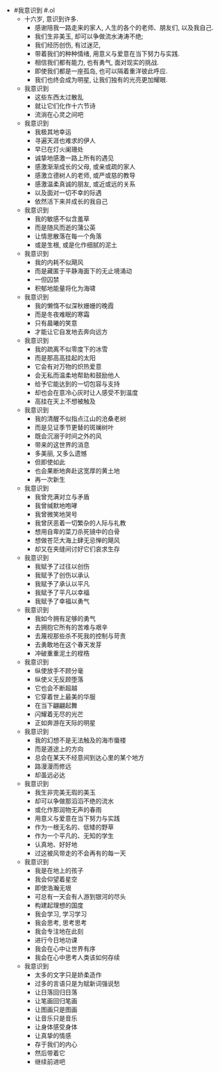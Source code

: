 - #我意识到 #.ol
	- 十六岁, 意识到许多.
		- 感谢陪我一路走来的家人, 人生的各个的老师、朋友们, 以及我自己.
		- 我们生非美玉, 却可以争做流水涛涛不绝;
		- 我们经历创伤, 有过迷茫,
		- 带着我们的种种情绪,  用意义与爱意在当下努力与实践.
		- 相信我们都有能力,  也有勇气, 面对现实的挑战.
		- 即使我们都是一座孤岛, 也可以隔着重洋彼此呼应.
		- 我们也终会成为明星,  让我们独有的光亮更加耀眼.
	- 我意识到
		- 这些东西太过散乱
		- 就让它们化作十六节诗
		- 流淌在心灵之间吧
	- 我意识到
		- 我极其地幸运
		- 寻遍天涯也难求的伊人
		- 早已在灯火阑珊处
		- 诚挚地感激一路上所有的遇见
		- 感激渐渐成长的父母, 或亲或疏的家人
		- 感激立德树人的老师, 或严或慈的教导
		- 感激温柔真诚的朋友, 或近或远的关系
		- 以及面对一切不幸的际遇
		- 依然活下来并成长的我自己
	- 我意识到
		- 我的敏感不似含羞草
		- 而是随风而逝的蒲公英
		- 让情思散落在每一个角落
		- 或是生根, 或是化作细腻的泥土
	- 我意识到
		- 我的内耗不似飓风
		- 而是藏匿于平静海面下的无止境涌动
		- 一但囚禁
		- 积郁地能量将化为海啸
	- 我意识到
		- 我的懒惰不似深秋姗姗的晚霞
		- 而是冬夜难眠的寒霜
		- 只有晨曦的笑意
		- 才能让它自发地去奔向远方
	- 我意识到
		- 我的疏离不似零度下的冰雪
		- 而是那高高挂起的太阳
		- 它会有对万物的炽热爱意
		- 会无私而温柔地帮助和鼓励他人
		- 给予它能达到的一切包容与支持
		- 却也会在意冷心灰时让人感受不到温度
		- 高挂在天上不想被触及
	- 我意识到
		- 我的清醒不似指点江山的沧桑老树
		- 而是见证季节更替的斑斓树叶
		- 既会沉溺于时间之外的风
		- 带来的这世界的消息
		- 多美丽, 又多么遗憾
		- 但即使如此
		- 也会果断地奔赴这宽厚的黄土地
		- 再一次新生
	- 我意识到
		- 我曾充满对立与矛盾
		- 我曾缄默地咆哮
		- 我曾微笑地哭号
		- 我曾厌恶着一切繁杂的人际与礼教
		- 想用自卑的菜刀杀死镜中的白骨
		- 想做苍茫大海上肆无忌惮的飓风
		- 却又在夹缝间讨好它们哀求生存
	- 我意识到
		- 我赋予了过往以创伤
		- 我赋予了创伤以承认
		- 我赋予了承认以平凡
		- 我赋予了平凡以幸福
		- 我赋予了幸福以勇气
	- 我意识到
		- 我如今拥有足够的勇气
		- 去拥抱它所有的苦难与艰辛
		- 去蔑视那些杀不死我的控制与苛责
		- 去勇敢地在这个春天发芽
		- 冲破重重泥土的桎梏
	- 我意识到
		- 纵使放手不顾分毫
		- 纵使义无反顾堕落
		- 它也会不断超越
		- 它穿着世上最美的华服
		- 在当下翩翩起舞
		- 闪耀着无尽的光芒
		- 正如奔游在天际的明星
	- 我意识到
		- 我的幻想不是无法触及的海市蜃楼
		- 而是道途上的方向
		- 总会在某天不经意间到达心里的某个地方
		- 路漫漫而修远
		- 却虽远必达
	- 我意识到
		- 我生非完美无瑕的美玉
		- 却可以争做那滔滔不绝的流水
		- 或化作那润物无声的春雨
		- 用意义与爱意在当下努力与实践
		- 作为一根无名的、低矮的野草
		- 作为一个平凡的、无知的学生
		- 认真地、好好地
		- 过这被风带走的不会再有的每一天
	- 我意识到
		- 我是在地上的孩子
		- 我会仰望着星空
		- 即使浩瀚无垠
		- 可总有一天会有人游到银河的尽头
		- 构建起理想的国度
		- 我会学习, 学习学习
		- 我会思考, 思考思考
		- 我会专注地在此刻
		- 进行今日地功课
		- 我会在心中让世界有序
		- 我会在心中思考人类该如何存续
	- 我意识到
		- 太多的文字只是娇柔造作
		- 过多的言语只是为赋新词强说愁
		- 让日落回归日落
		- 让笔画回归笔画
		- 让图画只是图画
		- 让音乐只是音乐
		- 让身体感受身体
		- 让真挚的情感
		- 存于我们的内心
		- 然后带着它
		- 继续前进吧